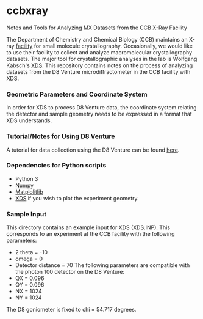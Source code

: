 # ccbxray
Notes and Tools for Analyzing MX Datasets from the CCB X-Ray Facility

The Department of Chemistry and Chemical Biology (CCB) maintains an X-ray [facility](https://chemistry.harvard.edu/pages/x-ray-laboratory) for small molecule crystallography.
Occasionally, we would like to use their facility to collect and analyze macromolecular crystallography datasets. 
The major tool for crystallographic analyses in the lab is Wolfgang Kabsch's [XDS](http://xds.mpimf-heidelberg.mpg.de/). 
This repository contains notes on the process of analyzing datasets from the D8 Venture microdiffractometer in the CCB facility with XDS. 

### Geometric Parameters and Coordinate System
In order for XDS to process D8 Venture data, the coordinate system relating the detector and sample geometry needs to be expressed in a format that XDS understands. 

### Tutorial/Notes for Using D8 Venture
A tutorial for data collection using the D8 Venture can be found [here](/tutorial/tutorial.md).

### Dependencies for Python scripts
- Python 3
- [Numpy](http://www.numpy.org/)
- [Matplolitlib](https://matplotlib.org/)
- [XDS](http://xds.mpimf-heidelberg.mpg.de/) if you wish to plot the experiment geometry.

### Sample Input
This directory contains an example input for XDS (XDS.INP). This corresponds to an experiment at the CCB facility with the following parameters:
- 2 theta = -10
- omega = 0
- Detector distance = 70
The following parameters are compatible with the photon 100 detector on the D8 Venture:
- QX = 0.096
- QY = 0.096
- NX = 1024
- NY = 1024

The D8 goniometer is fixed to chi = 54.717 degrees.
